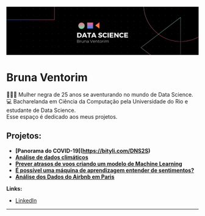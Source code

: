 

<p align="center">
  <img src="https://raw.githubusercontent.com/brunavent/template_temp/master/DATA%20SCIENCE%20(1).png">
</p>

# Bruna Ventorim
👩🏽‍💻 Mulher negra de 25 anos se aventurando no mundo de Data Science. </br>
💻 Bacharelanda em Ciência da Computação pela Universidade do Rio e estudante de Data Science.</br>
Esse espaço é dedicado aos meus projetos.


## Projetos:

* **[Panorama do COVID-19[(https://bityli.com/DNS2S)**
* **[Análise de dados climáticos](https://bit.ly/3bJRFcx)**
* **[Prever atrasos de voos criando um modelo de Machine Learning](https://bit.ly/2WOfGLv)**
* **[É possível uma máquina de aprendizagem entender de sentimentos?](https://bit.ly/3bZoEdi)**
* **[Análise dos Dados do Airbnb em Paris](https://bityli.com/qeqOH)**

**Links:**
* [LinkedIn](https://www.linkedin.com/in/brunaventorimti/)
---




